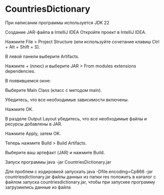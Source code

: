 # CountriesDictionary

При написании программы используется JDK 22

Создание JAR-файла в IntelliJ IDEA
Откройте проект в IntelliJ IDEA.

Нажмите File > Project Structure (или используйте сочетание клавиш Ctrl + Alt + Shift + S).

В левой панели выберите Artifacts.

Нажмите + (плюс) и выберите JAR > From modules extensions dependencies.

В появившемся окне:

Выберите Main Class (класс с методом main).

Убедитесь, что все необходимые зависимости включены.

Нажмите OK.

В разделе Output Layout убедитесь, что все необходимые файлы и ресурсы добавлены в JAR.

Нажмите Apply, затем OK.

Теперь нажмите Build > Build Artifacts.

Выберите ваш артефакт (JAR) и нажмите Build.


Запуск программы java -jar CountriesDictionary.jar

Для проблем с кодировкой запускать java -Dfile.encoding=Cp866 -jar countriesdictionary.jar 
файлы данных из папки res положить в каталог с файлом запуска countriesdictionary.jar, чтобы при запускее программу загрузиились данные из файла